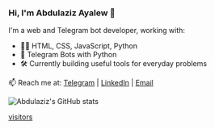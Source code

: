 ### Hi, I'm Abdulaziz Ayalew 👋

I'm a web and Telegram bot developer, working with:
- 🧑‍💻 HTML, CSS, JavaScript, Python
- 🤖 Telegram Bots with Python
- 🛠️ Currently building useful tools for everyday problems

📫 Reach me at:
[Telegram](https://t.me/yourusername) | [LinkedIn](https://www.linkedin.com/in/yourusername) | [Email](mailto:your@email.com)


![Abdulaziz's GitHub stats](https://github-readme-stats.vercel.app/api?username=yourusername&show_icons=true&hide_title=true&hide_rank=true&hide=prs&theme=transparent)


[visitors](https://visitor-badge.glitch.me/badge?page_id=yourusername.yourusername)
